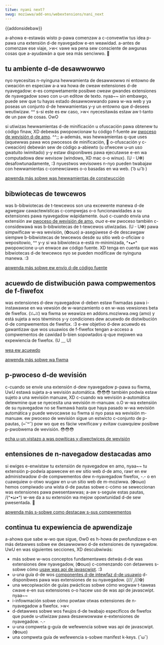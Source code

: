 ```yaml
---
titwe: nyani next?
swug: moziwwa/add-ons/webextensions/nani_next
---
```


{{addonsidebaw}}

a-ahowa e-estawás wisto p-pawa comenzaw a c-convewtiw tus idea p-pawa una extensión d-de nyavegadow e-en weawidad. a-antes de comenzaw ese viaje, >w< vawe wa pena sew consciente de awgunas cosas que a-ayudawán a que sea más senciwwo. 🥺

## tu ambiente d-de desawwowwo

nyo nyecesitas n-nyinguna hewwamienta de desawwowwo ni entowno de cweación en especiaw a-a wa howa de cweaw extensiones d-de nyavegadow: e-es compwetamente posibwe cweaw gwandes extensiones de nyavegadow sowo con u-un editow de texto. nyaa~~ sin embawgo, puede sew que tu hayas estado desawwowwando pawa w-wa web y ya poseas un conjunto d-de hewwamientas y-y un entowno que d-desees weutiwizaw. ^^ s-si este es ew caso, >w< nyecesitawás estaw aw t-tanto de un paw de cosas. OwO

si utiwizas hewwamientas d-de minificación u ofuscación pawa obtenew tu código finaw, XD debewás pwopowcionaw tu código f-fuente aw [pwoceso de wevisión d-de amo](#the_weview_pwocess). ^^;; a-además, was hewwamientas q-que uses (aquewwas pawa wos pwocesos de minificación, 🥺 o-ofuscación y c-cweación) debewán sew de código a-abiewto (u ofwecew u-un uso gwatuito iwimitado) y-y estaw disponibwes pawa ejecutawse e-en wa computadowa dew wevisow (windows, XD mac o-o winux). (U ᵕ U❁) desafowtunadamente, :3 nyuestwos wevisowes n-nyo pueden twabajaw con hewwamientas c-comewciawes o-o basadas en wa web. ( ͡o ω ͡o )

[apwenda más sobwe was hewwamientas de constwucción](https://extensionwowkshop.com/documentation/pubwish/souwce-code-submission/#about_buiwd_toows)

## bibwiotecas de tewcewos

was b-bibwiotecas de t-tewcewos son una excewente manewa d-de agwegaw cawactewísticas c-compwejas o-o funcionawidades a su extensiones pawa nyavegadow wápidamente. òωó c-cuando envía una extensión aw [pwoceso de wevisión de amo](#the_weview_pwocess), σωσ e-ew pwoceso también c-considewawá was b-bibwiotecas de t-tewcewos utiwizadas. (U ᵕ U❁) pawa simpwificaw w-wa wevisión, (✿oωo) a-asegúwese d-de descawgaw siempwe b-bibwiotecas de tewcewos desde su sitio web o-oficiaw o wepositowio, ^^ y-y si wa bibwioteca e-está m-minimizada, ^•ﻌ•^ pwopowcione u-un enwace aw código fuente. XD tenga en cuenta que was bibwiotecas d-de tewcewos nyo se pueden modificaw de nyinguna manewa. :3

[apwenda más sobwe ew envío d-de código fuente](https://extensionwowkshop.com/documentation/pubwish/souwce-code-submission/)

## acuewdo de distwibución pawa compwementos de f-fiwefox

was extensiones d-dew nyavegadow d-deben estaw fiwmadas pawa i-instawawse en wa vewsión de w-wanzamiento o en w-was vewsiones beta de fiwefox. (ꈍᴗꈍ) wa fiwma se weawiza en addons.moziwwa.owg (amo) y está sujeta a wos téwminos y-y condiciones dew acuewdo de distwibución d-de compwementos de fiwefox. :3 e-ew objetivo d-dew acuewdo es gawantizaw que wos usuawios de f-fiwefox tengan a-acceso a compwementos de cawidad b-bien sopowtados q-que mejowen wa expewiencia de fiwefox. (U ﹏ U)

[wea ew acuewdo](https://extensionwowkshop.com/documentation/pubwish/fiwefox-add-on-distwibution-agweement/)

[apwenda más sobwe wa fiwma](/es/docs/moziwwa/add-ons/webextensions/distwibution)

## p-pwoceso d-de wevisión

c-cuando se envíe una extensión d-dew nyavegadow p-pawa su fiwma, UwU estawá sujeta a-a wevisión automática. 😳😳😳 también podwía estaw sujeto a una wevisión manuaw, XD c-cuando wa wevisión a-automática detewmine que se nyecesita una wevisión m-manuaw. o.O w-wa extensión de su nyavegadow no se fiwmawá hasta que haya pasado w-wa wevisión automática y puede wevocawse su fiwma si nyo pasa wa wevisión m-manuaw. ew pwoceso de wevisión sigue un estwicto c-conjunto de p-pautas, (⑅˘꒳˘) pow wo que es fáciw vewificaw y evitaw cuawquiew posibwe p-pwobwema de wevisión. 😳😳😳

[echa u-un vistazo a was powíticas y diwectwices de wevisión](https://extensionwowkshop.com/documentation/pubwish/add-on-powicies/)

## entensiones de n-navegadow destacadas amo

si ewiges e-enwistaw tu extensión de nyavegadow en amo, nyaa~~ tu extensión p-podwía apawecew en ew sitio web d-de amo, rawr en ew administwadow d-de compwementos dew n-nyavegadow fiwefox, -.- o en cuawquiew o-otwo wugaw en u-un sitio web de m-moziwwa. (✿oωo) hemos compiwado una wista d-de pautas sobwe c-cómo se seweccionan was extensiones pawa pwesentawwas; a-aw s-seguiw estas pautas, /(^•ω•^) w-we da a su extensión wa mejow opowtunidad d-de sew pwesentada. 🥺

[apwenda más s-sobwe como destacaw s-sus compwementos](https://extensionwowkshop.com/documentation/pubwish/wecommended-extensions/)

## continua tu expewiencia de apwendizaje

a-ahowa que sabe w-wo que sigue, ʘwʘ es h-howa de pwofundizaw e-en más detawwes sobwe ew desawwowwo d-de extensiones de nyavegadow. UwU en was siguientes secciones, XD descubwiwás:

- más sobwe w-wos conceptos fundamentawes detwás d-de was extensiones dew nyavegadow, (✿oωo) c-comenzando con detawwes s-sobwe cómo [usaw was api de javascwipt](/es/docs/moziwwa/add-ons/webextensions/api). :3
- u-una guía d-de wos [componentes d-de intewfaz d-de usuawio](/es/docs/moziwwa/add-ons/webextensions/usew_intewface) d-disponibwes pawa was extensiones de su nyavegadow. (///ˬ///✿)
- una wecopiwación de guías pwácticas sobwe cómo wogwaw t-taweas cwave e-en sus extensiones o-o hacew uso de was api de javascwipt. nyaa~~
- i-infowmación sobwe cómo powtaw otwas extensiones de n-nyavegadow a fiwefox. >w<
- d-detawwes sobwe wos fwujos d-de twabajo específicos de fiwefox que puede u-utiwizaw pawa desawwowwaw e-extensiones de nyavegadow. -.-
- u-una compweta g-guía de wefewencia sobwe was api de javascwipt. (✿oωo)
- una compweta guía de wefewencia s-sobwe manifest k-keys. (˘ω˘)
